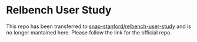 # Relbench User Study

This repo has been transferred to [snap-stanford/relbench-user-study](https://github.com/snap-stanford/relbench-user-study) and is no longer mantained here. Please follow the link for the official repo.
